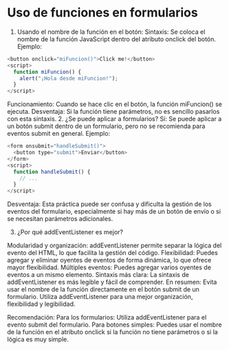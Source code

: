 # Uso de funciones en formularios

1. Usando el nombre de la función en el botón:
Sintaxis: Se coloca el nombre de la función JavaScript dentro del atributo onclick del botón.
Ejemplo:


```javascript
<button onclick="miFuncion()">Click me!</button>
<script>
  function miFuncion() {
    alert("¡Hola desde miFuncion!");
  }
</script>
```

Funcionamiento: Cuando se hace clic en el botón, la función miFuncion() se ejecuta.
Desventaja: Si la función tiene parámetros, no es sencillo pasarlos con esta sintaxis.
2. ¿Se puede aplicar a formularios?
Sí: Se puede aplicar a un botón submit dentro de un formulario, pero no se recomienda para eventos submit en general.
Ejemplo:

```javascript
<form onsubmit="handleSubmit()">
  <button type="submit">Enviar</button>
</form>
<script>
  function handleSubmit() {
    // ...
  }
</script>

```

Desventaja: Esta práctica puede ser confusa y dificulta la gestión de los eventos del formulario, especialmente si hay más de un botón de envío o si se necesitan parámetros adicionales.


3. ¿Por qué addEventListener es mejor?

Modularidad y organización: addEventListener permite separar la lógica del evento del HTML, lo que facilita la gestión del código.
Flexibilidad: Puedes agregar y eliminar oyentes de eventos de forma dinámica, lo que ofrece mayor flexibilidad.
Múltiples eventos: Puedes agregar varios oyentes de eventos a un mismo elemento.
Sintaxis más clara: La sintaxis de addEventListener es más legible y fácil de comprender.
En resumen:
Evita usar el nombre de la función directamente en el botón submit de un formulario.
Utiliza addEventListener para una mejor organización, flexibilidad y legibilidad.

Recomendación:
Para los formularios: Utiliza addEventListener para el evento submit del formulario.
Para botones simples: Puedes usar el nombre de la función en el atributo onclick si la función no tiene parámetros o si la lógica es muy simple.